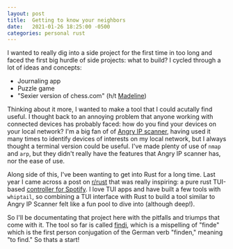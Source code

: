 ```yaml
---
layout: post
title:  Getting to know your neighbors
date:   2021-01-26 18:25:00 -0500
categories: personal rust
---
```


I wanted to really dig into a side project for the first time in too long and faced the first big hurdle of side projects: what to build? I cycled through a lot of ideas and concepts:
- Journaling app
- Puzzle game
- "Sexier version of chess.com" (h/t [Madeline](https://muzzi.pizza))

Thinking about it more, I wanted to make a tool that I could acutally find useful. I thought back to an annoying problem that anyone working with connected devices has probably faced: how do you find your devices on your local network? I'm a big fan of of [Angry IP scanner](https://angryip.org/), having used it many times to identify devices of interests on my local network, but I always thought a terminal version could be useful. I've made plenty of use of `nmap` and `arp`, but they didn't really have the features that Angry IP scanner has, nor the ease of use.

Along side of this, I've been wanting to get into Rust for a long time. Last year I came across a post on [r/rust](https://www.reddit.com/r/rust/comments/dehmgj/a_spotify_terminal_user_interface_written_in_rust/) that was really inspiring: a pure rust TUI-based [controller for Spotify](https://github.com/Rigellute/spotify-tui). I love TUI apps and have built a few tools with `whiptail`, so combining a TUI interface with Rust to build a tool similar to Angry IP Scanner felt like a fun pool to dive into (although deep!).

So I'll be documentating that project here with the pitfalls and triumps that come with it. The tool so far is called [findi](https://github.com/nickd0/findi), which is a mispelling of "finde" which is the first person conjugation of the German verb "finden," meaning "to find." So thats a start!


